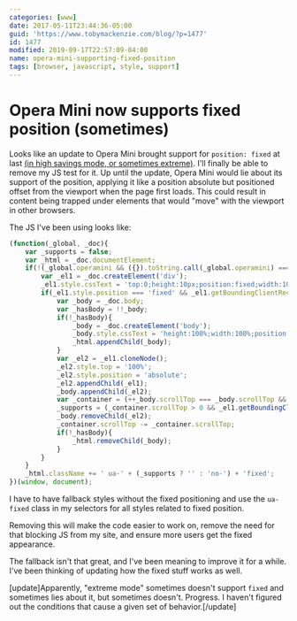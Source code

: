 ```yaml
---
categories: [www]
date: 2017-05-11T23:44:36-05:00
guid: 'https://www.tobymackenzie.com/blog/?p=1477'
id: 1477
modified: 2019-09-17T22:57:09-04:00
name: opera-mini-supporting-fixed-position
tags: [browser, javascript, style, support]
---
```


Opera Mini now supports fixed position (sometimes)
==================================================

Looks like an update to Opera Mini brought support for `position: fixed` at last <ins>(in high savings mode, or sometimes extreme)</ins>.  I'll finally be able to remove my JS test for it.<!--more-->  Up until the update, Opera Mini would lie about its support of the position, applying it like a position absolute but positioned offset from the viewport when the page first loads.  This could result in content being trapped under elements that would "move" with the viewport in other browsers.

The JS I've been using looks like:

``` js
(function(_global, _doc){
	var _supports = false;
	var _html = _doc.documentElement;
	if(!(_global.operamini && ({}).toString.call(_global.operamini) === '[object OperaMini]')){
		var _el1 = _doc.createElement('div');
		_el1.style.cssText = 'top:0;height:10px;position:fixed;width:100%;';
		if(_el1.style.position === 'fixed' && _el1.getBoundingClientRect){
			var _body = _doc.body;
			var _hasBody = !!_body;
			if(!_hasBody){
				_body = _doc.createElement('body');
				_body.style.cssText = 'height:100%;width:100%;position:absolute;'
				_html.appendChild(_body);
			}
			var _el2 = _el1.cloneNode();
			_el2.style.top = '100%';
			_el2.style.position = 'absolute';
			_el2.appendChild(_el1);
			_body.appendChild(_el2);
			var _container = (++_body.scrollTop === _body.scrollTop && _body) || (++_html.scrollTop === _html.scrollTop && _html);
			_supports = (_container.scrollTop > 0 && _el1.getBoundingClientRect().top === 0)
			_body.removeChild(_el2);
			_container.scrollTop -= _container.scrollTop;
			if(!_hasBody){
				_html.removeChild(_body);
			}
		}
	}
	_html.className += ' ua-' + (_supports ? '' : 'no-') + 'fixed';
})(window, document);
```

I have to have fallback styles without the fixed positioning and use the `ua-fixed` class in my selectors for all styles related to fixed position.

Removing this will make the code easier to work on, remove the need for that blocking JS from my site, and ensure more users get the fixed appearance.

The fallback isn't that great, and I've been meaning to improve it for a while.  I've been thinking of updating how the fixed stuff works as well.

[update]Apparently, "extreme mode" sometimes doesn't support `fixed` and sometimes lies about it, but sometimes doesn't.  Progress.  I haven't figured out the conditions that cause a given set of behavior.[/update]
